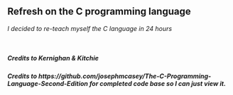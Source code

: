 <h2>Refresh on the C programming language</h2>
<p><i>I decided to re-teach myself the C language in 24 hours</i></p>
</br>
<h5>Credits to Kernighan & Kitchie</h5>
<h5>Credits to https://github.com/josephmcasey/The-C-Programming-Language-Second-Edition for completed code base so I can just view it.</h5>
